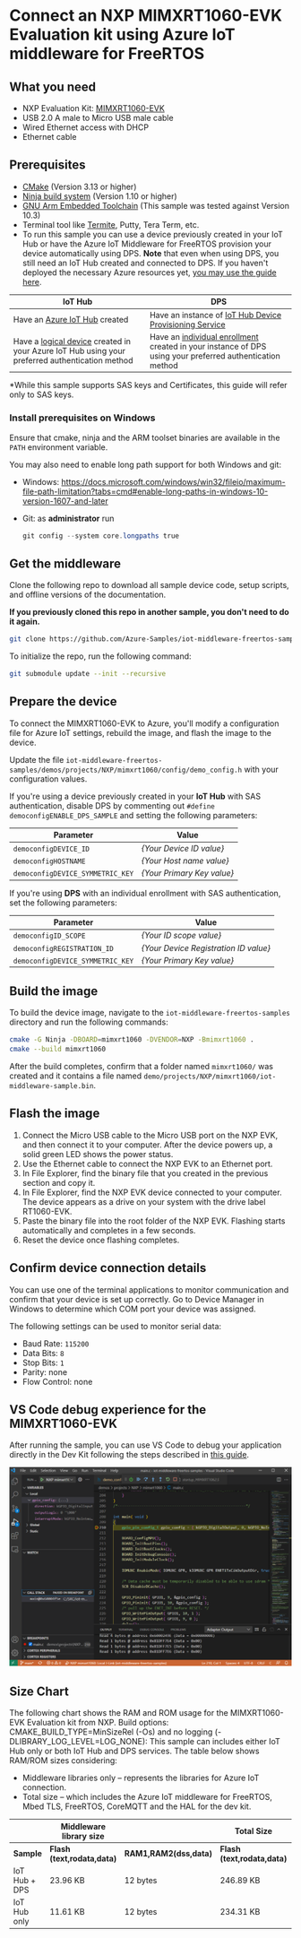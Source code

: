 # Connect an NXP MIMXRT1060-EVK Evaluation kit using Azure IoT middleware for FreeRTOS

## What you need

- NXP Evaluation Kit: [MIMXRT1060-EVK](https://www.nxp.com/design/development-boards/i-mx-evaluation-and-development-boards/mimxrt1060-evk-i-mx-rt1060-evaluation-kit:MIMXRT1060-EVK)
- USB 2.0 A male to Micro USB male cable
- Wired Ethernet access with DHCP
- Ethernet cable

## Prerequisites

- [CMake](https://cmake.org/download/) (Version 3.13 or higher)
- [Ninja build system](https://github.com/ninja-build/ninja/releases) (Version 1.10 or higher)
- [GNU Arm Embedded Toolchain](https://developer.arm.com/tools-and-software/open-source-software/developer-tools/gnu-toolchain/gnu-rm/downloads) (This sample was tested against Version 10.3)
- Terminal tool like [Termite](https://www.compuphase.com/software_termite.htm), Putty, Tera Term, etc.
- To run this sample you can use a device previously created in your IoT Hub or have the Azure IoT Middleware for FreeRTOS provision your device automatically using DPS. **Note** that even when using DPS, you still need an IoT Hub created and connected to DPS. If you haven't deployed the necessary Azure resources yet, [you may use the guide here](https://github.com/Azure-Samples/iot-middleware-freertos-samples/blob/main/docs/azure-bicep-deployment.md).

IoT Hub | DPS
---------|----------
Have an [Azure IoT Hub](https://docs.microsoft.com/azure/iot-hub/iot-hub-create-through-portal) created | Have an instance of [IoT Hub Device Provisioning Service](https://docs.microsoft.com/azure/iot-dps/quick-setup-auto-provision#create-a-new-iot-hub-device-provisioning-service)
Have a [logical device](https://docs.microsoft.com/azure/iot-hub/iot-hub-create-through-portal#register-a-new-device-in-the-iot-hub) created in your Azure IoT Hub using your preferred authentication method | Have an [individual enrollment](https://docs.microsoft.com/azure/iot-dps/how-to-manage-enrollments#create-a-device-enrollment) created in your instance of DPS using your preferred authentication method

*While this sample supports SAS keys and Certificates, this guide will refer only to SAS keys.

### Install prerequisites on Windows

Ensure that cmake, ninja and the ARM toolset binaries are available in the `PATH` environment variable.

You may also need to enable long path support for both Windows and git:

- Windows: <https://docs.microsoft.com/windows/win32/fileio/maximum-file-path-limitation?tabs=cmd#enable-long-paths-in-windows-10-version-1607-and-later>
- Git: as **administrator** run

  ```powershell
  git config --system core.longpaths true
  ```

## Get the middleware

Clone the following repo to download all sample device code, setup scripts, and offline versions of the documentation. 

**If you previously cloned this repo in another sample, you don't need to do it again.**

```bash
git clone https://github.com/Azure-Samples/iot-middleware-freertos-samples.git
```

To initialize the repo, run the following command:

```bash
git submodule update --init --recursive
```

## Prepare the device

To connect the MIMXRT1060-EVK to Azure, you'll modify a configuration file for Azure IoT settings, rebuild the image, and flash the image to the device.

Update the file `iot-middleware-freertos-samples/demos/projects/NXP/mimxrt1060/config/demo_config.h` with your configuration values.

If you're using a device previously created in your **IoT Hub** with SAS authentication, disable DPS by commenting out `#define democonfigENABLE_DPS_SAMPLE` and setting the following parameters:

Parameter | Value
---------|----------
 `democonfigDEVICE_ID` | _{Your Device ID value}_
 `democonfigHOSTNAME` | _{Your Host name value}_ 
 `democonfigDEVICE_SYMMETRIC_KEY` | _{Your Primary Key value}_ 

If you're using **DPS** with an individual enrollment with SAS authentication, set the following parameters:

Parameter | Value
---------|----------
 `democonfigID_SCOPE` | _{Your ID scope value}_
 `democonfigREGISTRATION_ID` | _{Your Device Registration ID value}_
 `democonfigDEVICE_SYMMETRIC_KEY` | _{Your Primary Key value}_

## Build the image

To build the device image, navigate to the `iot-middleware-freertos-samples` directory and run the following commands:

  ```bash
  cmake -G Ninja -DBOARD=mimxrt1060 -DVENDOR=NXP -Bmimxrt1060 .
  cmake --build mimxrt1060
  ```

After the build completes, confirm that a folder named `mimxrt1060/` was created and it contains a file named `demo/projects/NXP/mimxrt1060/iot-middleware-sample.bin`.

## Flash the image

1. Connect the Micro USB cable to the Micro USB port on the NXP EVK, and then connect it to your computer. After the device powers up, a solid green LED shows the power status.
1. Use the Ethernet cable to connect the NXP EVK to an Ethernet port.
1. In File Explorer, find the binary file that you created in the previous section and copy it.
1. In File Explorer, find the NXP EVK device connected to your computer. The device appears as a drive on your system with the drive label RT1060-EVK.
1. Paste the binary file into the root folder of the NXP EVK. Flashing starts automatically and completes in a few seconds.
1. Reset the device once flashing completes.

## Confirm device connection details

You can use one of the terminal applications to monitor communication and confirm that your device is set up correctly. Go to Device Manager in Windows to determine which COM port your device was assigned.

The following settings can be used to monitor serial data:

- Baud Rate: `115200`
- Data Bits: `8`
- Stop Bits: `1`
- Parity: none
- Flow Control: none

## VS Code debug experience for the MIMXRT1060-EVK 

After running the sample, you can use VS Code to debug your application directly in the Dev Kit following the steps described in [this guide](VSCodeDebug.md).

![VSCode Debug](media/VSCode-Debug.png)

## Size Chart

The following chart shows the RAM and ROM usage for the MIMXRT1060-EVK Evaluation kit from NXP. 
Build options: CMAKE_BUILD_TYPE=MinSizeRel (-Os) and no logging (-DLIBRARY_LOG_LEVEL=LOG_NONE):
This sample can includes either IoT Hub only or both IoT Hub and DPS services. The table below shows RAM/ROM sizes considering:

- Middleware libraries only – represents the libraries for Azure IoT connection.
- Total size – which includes the Azure IoT middleware for FreeRTOS, Mbed TLS, FreeRTOS, CoreMQTT and the HAL for the dev kit.

|  | Middleware library size | | Total Size | |
|---------|----------|---------|---------|---------
|**Sample** | **Flash (text,rodata,data)** | **RAM1,RAM2(dss,data)** | **Flash (text,rodata,data)** | **RAM1,RAM2(dss,data)** |
| IoT Hub + DPS | 23.96 KB | 12 bytes | 246.89 KB | 195.55 KB
| IoT Hub only | 11.61 KB | 12 bytes | 234.31 KB | 194.37 KB

